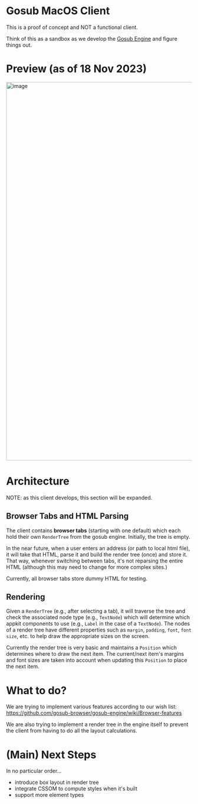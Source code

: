 # Gosub MacOS Client
This is a proof of concept and NOT a functional client.

Think of this as a sandbox as we develop the [Gosub Engine](https://github.com/gosub-browser/gosub-engine) and figure things out.

# Preview (as of 18 Nov 2023)
<img width="1025" alt="image" src="https://github.com/Kiyoshika/gosub-client-macos/assets/49159969/9886003a-99aa-4dfd-bf15-4927ec95b413">

# Architecture
NOTE: as this client develops, this section will be expanded.

## Browser Tabs and HTML Parsing
The client contains **browser tabs** (starting with one default) which each hold their own `RenderTree` from the gosub engine. Initially, the tree is empty. 

In the near future, when a user enters an address (or path to local html file), it will take that HTML, parse it and build the render tree (once) and store it. That way, whenever switching between tabs, it's not reparsing the entire HTML (although this may need to change for more complex sites.)

Currently, all browser tabs store dummy HTML for testing.

## Rendering
Given a `RenderTree` (e.g., after selecting a tab), it will traverse the tree and check the associated node type (e.g., `TextNode`) which will determine which appkit components to use (e.g., `Label` in the case of a `TextNode`). The nodes of a render tree have different properties such as `margin`, `padding`, `font`, `font size`, etc. to help draw the appropriate sizes on the screen.

Currently the render tree is very basic and maintains a `Position` which determines where to draw the next item. The current/next item's margins and font sizes are taken into account when updating this `Position` to place the next item.

# What to do?
We are trying to implement various features according to our wish list: https://github.com/gosub-browser/gosub-engine/wiki/Browser-features

We are also trying to implement a render tree in the engine itself to prevent the client from having to do all the layout calculations.

# (Main) Next Steps
In no particular order...

* introduce box layout in render tree
* integrate CSSOM to compute styles when it's built
* support more element types
